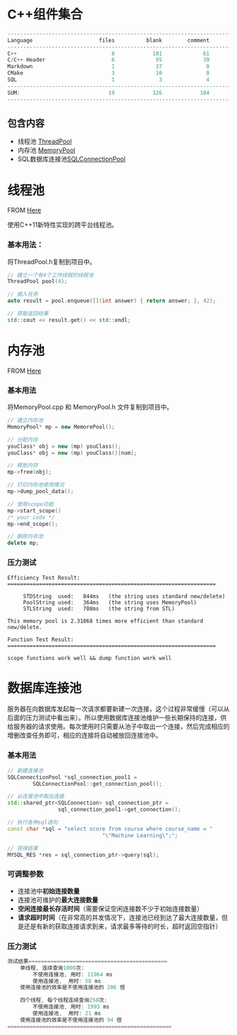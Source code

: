 # C++组件集合

```cpp
-------------------------------------------------------------------------------
Language                     files          blank        comment           code
-------------------------------------------------------------------------------
C++                              8            181             61            680
C/C++ Header                     6             95             39            222
Markdown                         1             37              0             88
CMake                            3             10              0             19
SQL                              1              3              4             14
-------------------------------------------------------------------------------
SUM:                            19            326            104           1023
-------------------------------------------------------------------------------
```

## 包含内容

- 线程池 [ThreadPool](./ThreadPool/)
- 内存池 [MemoryPool](./MemoryPool/)
- SQL数据库连接池[SQLConnectionPool](./SQLConnectionPool/)

# 线程池

FROM [Here](https://github.com/progschj/ThreadPool)

使用C++11新特性实现的跨平台线程池。

### 基本用法：

将ThreadPool.h复制到项目中。

```c++
// 建立一个有4个工作线程的线程池
ThreadPool pool(4);

// 插入任务
auto result = pool.enqueue([](int answer) { return answer; }, 42);

// 获取返回结果
std::cout << result.get() << std::endl;
```

# 内存池

FROM [Here](https://github.com/DevShiftTeam/AppShift-MemoryPool/tree/main)

### 基本用法

 将MemoryPool.cpp 和 MemoryPool.h 文件复制到项目中。

```cpp
// 建立内存池
MemoryPool* mp = new MemorePool();

// 分配内存
youClass* obj = new (mp) youClass();
youClass* obj = new (mp) youClass()[num];

// 释放内存
mp->free(obj);

// 打印内存池使用情况
mp->dump_pool_data();

// 使用scope功能
mp->start_scope()
/* your code */
mp->end_scope();

// 删除内存池
delete mp;
```

### 压力测试

```
Efficiency Test Result: ==================================================================

	 STDString  used:	844ms	(the string uses standard new/delete)
	 PoolString used:	364ms	(the string uses MemoryPool)
	 STLString  used:	708ms	(the string from STL)

This memory pool is 2.31868 times more efficient than standard new/delete.

Function Test Result:   ==================================================================

scope functions work well && dump function work well
```

# 数据库连接池

服务器在向数据库发起每一次请求都要新建一次连接，这个过程非常缓慢（可以从后面的压力测试中看出来）。所以使用数据库连接池维护一些长期保持的连接，供给服务器的请求使用。每次使用时只需要从池子中取出一个连接，然后完成相应的增删改查任务即可，相应的连接将自动被放回连接池中。

### 基本用法

```cpp
// 新建连接池
SQLConnectionPool *sql_connection_pool1 =
        SQLConnectionPool::get_connection_pool();

// 从连接池中取出连接
std::shared_ptr<SQLConnection> sql_connection_ptr =
                sql_connection_pool1->get_connection();

// 执行各种sql语句
const char *sql = "select score from course where course_name = "
                              "\"Machine Learning\";";

// 获得结果
MYSQL_RES *res = sql_connection_ptr->query(sql);
```

### 可调整参数

- 连接池中**初始连接数量**
- 连接池可维护的**最大连接数量**
- **空闲连接最长存活时间**（需要保证空闲连接数不少于初始连接数量）
- **请求超时时间**（在非常高的并发情况下，连接池已经到达了最大连接数量，但是还是有新的获取连接请求到来，请求最多等待的时长，超时返回空指针）

### 压力测试

```cpp
测试结果============================================
	单线程, 连续查询1000次:
		不使用连接池, 用时: 11964 ms
		使用连接池,  用时: 58 ms
	使用连接池的效率是不使用连接池的 206 倍

	四个线程, 每个线程连续查询250次:
		不使用连接池, 用时: 1993 ms
		使用连接池,  用时: 21 ms
	使用连接池的效率是不使用连接池的 94 倍
====================================================
```

